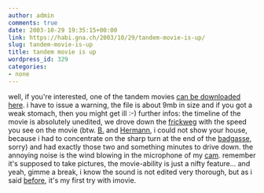 ```yaml
---
author: admin
comments: true
date: 2003-10-29 19:35:15+00:00
link: https://habi.gna.ch/2003/10/29/tandem-movie-is-up/
slug: tandem-movie-is-up
title: tandem movie is up
wordpress_id: 329
categories:
- none
---
```


well, if you're interested, one of the tandem movies [can be downloaded here](https://habi.gna.ch/blog/images/tandem_stream.mov).
i have to issue a warning, the file is about 9mb in size and if you got a weak stomach, then you might get ill :-)
further infos: the timeline of the movie is absolutely unedited, we drove down the [frickweg](http://www.multimap.com/map/browse.cgi?client=public&db=CH&GridE=829322&overviewmap=&client=public&advanced=&addr2=badgasse&addr3=bern&pc=&cname=Great+Britain&X=829322&GridN=5902073&Y=5902073&scale=5000&cidr_client=none&coordsys=mercator&place=BADGASSE,+3011,+BERN) with the speed you see on the movie (btw. [B.](http://bernhardseefeld.ch/) and [Hermann](http://armand.bild.li/), i could not show your house, because i had to concentrate on the sharp turn at the end of the [badgasse](http://www.multimap.com/map/browse.cgi?client=public&db=CH&GridE=829322&overviewmap=&client=public&advanced=&addr2=badgasse&addr3=bern&pc=&cname=Great+Britain&X=829322&GridN=5902073&Y=5902073&scale=5000&cidr_client=none&coordsys=mercator&place=BADGASSE,+3011,+BERN), sorry) and had exactly those two and something minutes to drive down. 
the annoying noise is the wind blowing in the microphone of my [cam](http://www.dpreview.com/reviews/sonydscp9/). remember it's supposed to take pictures, the movie-ability is just a nifty feature...
and yeah, gimme a break, i know the sound is not edited very thorough, but as i said [before](https://habi.gna.ch/blog/archives/000108.html), it's my first try with imovie.
